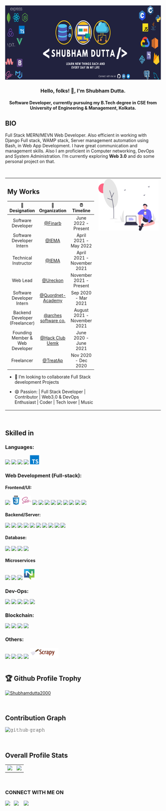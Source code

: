 <img src="./images/header.png" height="240" width="100%"></a>

<h3 align="center">Hello, folks! 👋, I'm Shubham Dutta. </h3>

<h4 align="center"> Software Developer, currently pursuing my B.Tech degree in CSE from University of Engineering & Management, Kolkata. </h4>

## BIO

Full Stack MERN/MEVN Web Developer. Also efficient in working with Django Full stack, WAMP stack, Server management automation using Bash, in Web App Development. I have great communication and management skills. Also I am proficient in Computer networking, DevOps and System Administration. I’m currently exploring **Web 3.0** and do some personal project on that.

<br />

<table style="border: none">
  <tr >
  <td width="42%">

## My Works

|      💼 Designation       |                             🏢Organization                              |      ⏰Timeline      |
| :-----------------------: | :---------------------------------------------------------------------: | :------------------: |
|   Software Developer      |                     [@Finarb](https://www.linkedin.com/company/finarb-consulting/)            | June 2022 - Present  |
|   Software Developer Intern |                      [@IEMA](https://www.linkedin.com/company/iemaiemlabs/)                  | April 2021 - May 2022 |
|   Technical Instructor    |                      [@IEMA](https://www.linkedin.com/company/iemaiemlabs/)                       | April 2021 - November 2021 |
| Web Lead | [@Ureckon](https://www.ureckon.org) | November 2021 - Present |
| Software Developer Intern | [@Quordnet-Academy](https://www.linkedin.com/company/quordnet-academy/) | Sep 2020 - Mar 2021  |
| Backend Developer (Freelancer) | [@arches software co.](https://www.linkedin.com/company/arches-software/) | August 2021 - November 2021 |
| Founding Member & Web Developer | [@Hack Club Uemk](https://www.linkedin.com/company/hackclubuemk/) | June 2020 - June 2021 |
| Freelancer | [@TreatAp]() | Nov 2020 - Dec 2020 |
    

- 👯 I’m looking to collaborate Full Stack development Projects
- 😄 Passion: | Full Stack Developer | Contributor | Web3.0 & DevOps Enthusiast | Coder | Tech lover | Music

  </td>
  
  <td width="58%" valign="top">
  <img align="right" src="./images/work2.svg" />
  </td>
  </tr>
</table>

<br />

## Skilled in

### Languages:

<div>
<img src="https://cdn.iconscout.com/icon/free/png-512/c-programming-569564.png" height="30">
<img src="https://miro.medium.com/max/1200/1*Wd5q3FM1ne7y8y1Xojh-8g.png" height="30">
<img src="https://blog.canadianwebhosting.com/wp-content/uploads/2018/04/javascript-logo.png" height="30">
<img src="https://seeklogo.com/images/P/python-logo-A32636CAA3-seeklogo.com.png" height="30">
<img src="https://raw.githubusercontent.com/devicons/devicon/master/icons/typescript/typescript-original.svg" height="30">
</div>

### Web Development (Full-stack):

#### Frontend/UI:

<div>
<img src="https://d2eip9sf3oo6c2.cloudfront.net/tags/images/000/000/184/landscape/html5.png" height="30">
<img src="https://raw.githubusercontent.com/devicons/devicon/master/icons/css3/css3-original-wordmark.svg" height="30">
<img src="https://raw.githubusercontent.com/devicons/devicon/master/icons/sass/sass-original.svg" height="30">
<img src="https://www.vectorlogo.zone/logos/tailwindcss/tailwindcss-icon.svg" height="30">
<img src="https://img.icons8.com/color/452/bootstrap.png" height="30">
<img src="https://avatars.githubusercontent.com/u/70142?s=200&v=4" height="36">
<img src="https://upload.wikimedia.org/wikipedia/commons/thumb/a/a7/React-icon.svg/1200px-React-icon.svg.png" height="30">
<img src="https://brandslogos.com/wp-content/uploads/images/redux-logo-vector.svg" height="30">
<img src="https://avatars.githubusercontent.com/u/6128107?s=200&v=4" height="36">
<img src="https://cdn.worldvectorlogo.com/logos/angular-icon.svg" height="30">
<img src="https://upload.wikimedia.org/wikipedia/commons/thumb/a/a1/AJAX_logo_by_gengns.svg/1200px-AJAX_logo_by_gengns.svg.png" height="30">
<img src="https://camo.githubusercontent.com/92ec9eb7eeab7db4f5919e3205918918c42e6772562afb4112a2909c1aaaa875/68747470733a2f2f6173736574732e76657263656c2e636f6d2f696d6167652f75706c6f61642f76313630373535343338352f7265706f7369746f726965732f6e6578742d6a732f6e6578742d6c6f676f2e706e67" height="36"> 
</div>

#### Backend/Server:

<div>
<img src="https://cdn.iconscout.com/icon/free/png-512/node-js-1174925.png" height="36">
<img src="https://encrypted-tbn0.gstatic.com/images?q=tbn:ANd9GcR0syl-pMTbiJQw4yW4R0Ll8A3a-K8jAw2M_Q&usqp=CAU" height="30">
<img src="https://encrypted-tbn0.gstatic.com/images?q=tbn:ANd9GcT8ZPGP8pUjV05Vjq1JYNSgAN22HhW_AOfnYA&usqp=CAU" height="30">
<img src="https://raw.githubusercontent.com/soumyadip007/soumyadip007/master/img/web/security/jwt.png" height="36">
<img src="https://raw.githubusercontent.com/soumyadip007/soumyadip007/master/img/web/security/oauth.png" height="36">
<img src="https://miro.medium.com/max/400/1*YI1tt4kGzvea-v4dAhZ90w.png" height="30">
<img src="https://www.perceptionsystem.com/wp-content/uploads/2020/12/php-plain.svg" height="30" />
<img src="https://upload.wikimedia.org/wikipedia/commons/thumb/7/75/Django_logo.svg/1920px-Django_logo.svg.png" height="30">
<img src="https://snmpcenter.com/wp-content/uploads/2016/10/RESTful-API-logo-for-light-bg.png" height="30">
<img src="https://camo.githubusercontent.com/86d9ca3437f5034da052cf0fd398299292aab0e4479b58c20f2fc37dd8ccbe05/68747470733a2f2f666173746170692e7469616e676f6c6f2e636f6d2f696d672f6c6f676f2d6d617267696e2f6c6f676f2d7465616c2e706e67" height="36">
</div>

#### Database:

<div>
<img src="https://download.logo.wine/logo/MySQL/MySQL-Logo.wine.png" height="40">
<img src="https://img.icons8.com/color/452/mongodb.png" height="39">
<img src="https://raw.githubusercontent.com/soumyadip007/soumyadip007/master/img/db/redis.png" height="36">
<img src="https://w7.pngwing.com/pngs/559/367/png-transparent-postgresql-object-relational-database-oracle-database-freebsd-icon-text-logo-head.png" height="30">
</div>


#### Microservices

<div>
<img src="https://raw.githubusercontent.com/soumyadip007/soumyadip007/master/img/web/ms/rest.png" height="36">
<img src="https://raw.githubusercontent.com/soumyadip007/soumyadip007/master/img/web/ms/elastic.png" height="36">
<img src="https://avatars.githubusercontent.com/u/96669?s=200&v=4" height="36">
<img src="https://raw.githubusercontent.com/docker-library/docs/ad703934a62fabf54452755c8486698ff6fc5cc2/nats-streaming/logo.png" height="36">
 
### Dev-Ops:

<div>
<img src="https://github.com/Subhampreet/Subhampreet/blob/master/logos/git.png?raw=true" height="36">
<img src="https://github.githubassets.com/images/modules/logos_page/GitHub-Mark.png" height="30">
<img src="https://www.vectorlogo.zone/logos/firebase/firebase-icon.svg" height="30">
<img src="https://avatars.githubusercontent.com/u/5429470?s=200&v=4" height="36">
<img src="https://avatars.githubusercontent.com/u/13629408?s=200&v=4" height="36">
</div>
 
### Blockchain:
<img src="https://user-images.githubusercontent.com/62681943/138570714-3318bf9a-88c8-4e4c-8861-e34d7cccbfa9.png?raw=true" height=48 >
<img src="https://user-images.githubusercontent.com/62681943/138570862-3e6be8b6-1f32-4279-ad8c-36726a46970f.png?raw=true" height=44 >
<img src="https://user-images.githubusercontent.com/62681943/138570921-cf4d7b92-6413-4a9f-92a0-5ae36a20921f.png?raw=true" height=44 >
<img src="https://user-images.githubusercontent.com/62681943/138570961-38dec7bc-5f15-4f09-849a-2f73f0f7cfd7.png?raw=true" height=44 >


### Others:

<div>
<img src="https://www.chaijs.com/img/chai-logo.png" height="30">
<img src="https://cldup.com/xFVFxOioAU.svg" height="30">
<img src="https://d2eip9sf3oo6c2.cloudfront.net/tags/images/000/000/940/full/jestlogo.png" height="36">
<img src="https://avatars.githubusercontent.com/u/983927?s=200&v=4" height="36">
<img src="https://github.com/scrapy/scrapy/blob/master/artwork/scrapy-logo.jpg" height="36">
</div>

<br />

## 🏆 Github Profile Trophy </h2>

<p align="left"> <a href="https://github.com/ryo-ma/github-profile-trophy"><img src="https://github-profile-trophy.vercel.app/?username=Shubhamdutta2000&theme=dracula" alt="Shubhamdutta2000" /></a> </p>

<br />

## Contribution Graph

![𝚐𝚒𝚝𝚑𝚞𝚋 𝚐𝚛𝚊𝚙𝚑](https://activity-graph.herokuapp.com/graph?username=Shubhamdutta2000&theme=react-dark&hide_border=true&area=true)

<br />

## Overall Profile Stats

<table>
  <tr >
      <td align="right" valign="top">
        <img src="https://github-readme-stats.vercel.app/api/?username=Shubhamdutta2000&count_private=true&theme=merko&show_icons=true&hide=prs" style="vertical-align: top;" />
    </td>
    <td valign="top">
      <img src="https://github-readme-stats.vercel.app/api/top-langs/?username=Shubhamdutta2000&layout=compact&theme=merko" />
    </td>

  </tr>
</table>

<br />

### CONNECT WITH ME ON

<p align="left">
    <a href="https://www.linkedin.com/in/shubham-dutta-b342691a6/"><img height="30" src="https://dwglogo.com/wp-content/uploads/2020/06/Linkedin_symbol_transparent.png"></a>&nbsp;&nbsp;
    <a href="https://twitter.com/Shubham_dutta15"><img height="30" src="https://seeklogo.com/images/T/twitter-2012-positive-logo-916EDF1309-seeklogo.com.png"></a>
    &nbsp;&nbsp;
    <a href="https://dev.to/shubhamdutta2000"><img height="30" src="https://encrypted-tbn0.gstatic.com/images?q=tbn:ANd9GcQ0hSfyHKwWGd1V4Mc1tpucPh8sVqkqQmlYsQ&usqp=CAU"></a>
    &nbsp;&nbsp;
</p>



